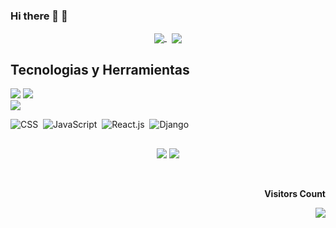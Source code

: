 ### Hi there 👋 :seedling:

<div align="center"> 
<a href="#">
  <img align="center" src="https://github-readme-stats.vercel.app/api?username=IrisArias&show_icons=true&bg_color=FFEEEE&icon_color=7B003B&text_color=100108&title_color=7B003B&layout=compact&count_private=true" />
</a> &nbsp;
<a href="#">
  <img align="center" src="https://github-readme-stats.vercel.app/api/top-langs/?username=IrisArias&langs_count=5&bg_color=FFEEEE&icon_color=7B003B&text_color=100108&title_color=7B003B&layout=compact" />
</a>
</div>
  
## Tecnologias y Herramientas
<div> 
<img src="https://img.shields.io/badge/sublime_text-%23575757.svg?&style=for-the-badge&logo=sublime-text&logoColor=important">
<img src="https://img.shields.io/badge/VSCode-0078D4?style=for-the-badge&logo=visual%20studio%20code&logoColor=white">
</div>

<img src="https://img.shields.io/badge/Sass-CC6699?style=for-the-badge&logo=sass&logoColor=white">

![CSS](https://img.shields.io/badge/-CSS-0D1117?style=for-the-badge&logo=CSS3&logoColor=1572B6&labelColor=0D1117)&nbsp;
![JavaScript](https://img.shields.io/badge/-JavaScript-0D1117?style=for-the-badge&logo=javascript&labelColor=0D1117)&nbsp;
![React.js](https://img.shields.io/badge/-React.js-0D1117?style=for-the-badge&logo=react&labelColor=0D1117)&nbsp;
![Django](https://img.shields.io/badge/Django-092E20?style=for-the-badge&logo=django&logoColor=green)&nbsp;

## 

<div align="center"> 
<a href="https://www.linkedin.com/in/iris628/"><img src="https://img.shields.io/badge/LinkedIn-0077B5?style=for-the-badge&logo=linkedin&logoColor=white"></a>

<img src="https://img.shields.io/badge/-Instagram-%23E4405F?style=for-the-badge&logo=instagram&logoColor=white">
</div>

<br><p align="right"><b>Visitors Count</b></p>  
<p align="center"><img align="right" src="https://profile-counter.glitch.me/{IrisArias}/count.svg" /></p> 
<br>
